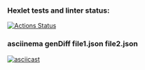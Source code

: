### Hexlet tests and linter status:
[![Actions Status](https://github.com/novapc74/php-project-lvl2/workflows/hexlet-check/badge.svg)](https://github.com/novapc74/php-project-lvl2/actions)

### asciinema genDiff file1.json file2.json
[![asciicast](https://asciinema.org/a/EraMm9AxwSyDKLb9tO3AkWFtU.svg)](https://asciinema.org/a/EraMm9AxwSyDKLb9tO3AkWFtU)
